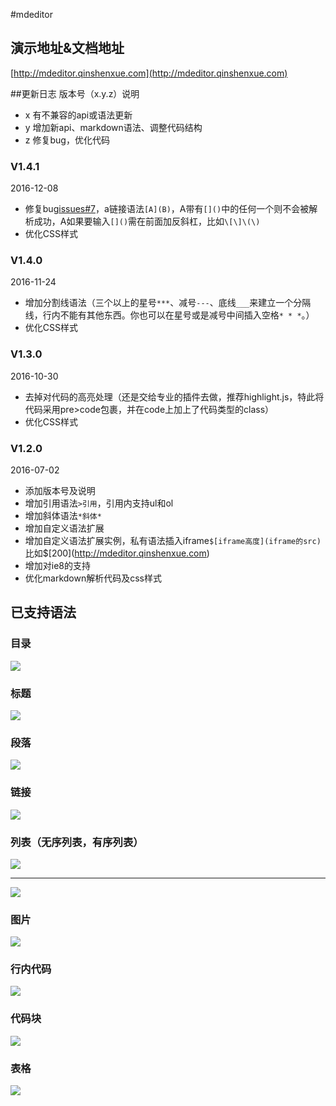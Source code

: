 #mdeditor
## 演示地址&文档地址
[http://mdeditor.qinshenxue.com](http://mdeditor.qinshenxue.com)


##更新日志
版本号（x.y.z）说明
- x 有不兼容的api或语法更新
- y 增加新api、markdown语法、调整代码结构
- z 修复bug，优化代码


### V1.4.1
2016-12-08
- 修复bug[issues#7](https://git.oschina.net/qinshenxue/mdeditor/issues/7)，a链接语法`[A](B)`，A带有`[]()`中的任何一个则不会被解析成功，A如果要输入`[]()`需在前面加反斜杠，比如`\[\]\(\)`
- 优化CSS样式

### V1.4.0
2016-11-24
- 增加分割线语法（三个以上的星号`***`、减号`---`、底线`___`来建立一个分隔线，行内不能有其他东西。你也可以在星号或是减号中间插入空格`* * *`。）
- 优化CSS样式


### V1.3.0
2016-10-30
- 去掉对代码的高亮处理（还是交给专业的插件去做，推荐highlight.js，特此将代码采用pre>code包裹，并在code上加上了代码类型的class）
- 优化CSS样式

### V1.2.0
2016-07-02
- 添加版本号及说明
- 增加引用语法`>引用`，引用内支持ul和ol
- 增加斜体语法`*斜体*`
- 增加自定义语法扩展
- 增加自定义语法扩展实例，私有语法插入iframe`$[iframe高度](iframe的src)`比如$\[200](http://mdeditor.qinshenxue.com)
- 增加对ie8的支持
- 优化markdown解析代码及css样式

## 已支持语法
### 目录
![](readme/toc.gif)

### 标题
![](readme/h16.gif)
### 段落
![](readme/p.gif)
### 链接
![](readme/a.gif)
### 列表（无序列表，有序列表）
![](readme/ul.gif)
*****
![](readme/ol.gif)
### 图片
![](readme/img.gif)
### 行内代码
![](readme/inlinecode.gif)
### 代码块
![](readme/code.gif)
### 表格
![](readme/table.png)

